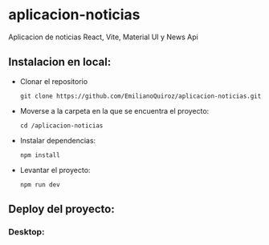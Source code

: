 # aplicacion-noticias
Aplicacion de noticias React, Vite, Material UI y News Api

## Instalacion en local:
- Clonar el repositorio
    
      git clone https://github.com/EmilianoQuiroz/aplicacion-noticias.git

- Moverse a la carpeta en la que se encuentra el proyecto:

      cd /aplicacion-noticias
      
- Instalar dependencias: 

      npm install
  
- Levantar el proyecto:

      npm run dev
      
## Deploy del proyecto:



### Desktop:
